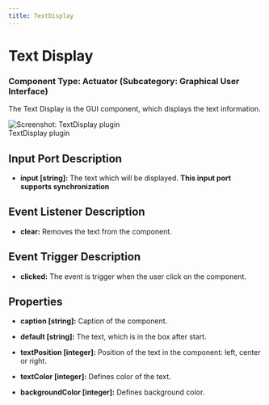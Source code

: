 ```yaml
---
title: TextDisplay
---
```


# Text Display

### Component Type: Actuator (Subcategory: Graphical User Interface)

The Text Display is the GUI component, which displays the text information.

![Screenshot:
        TextDisplay plugin](./img/TextDisplay.jpg "Screenshot: TextDisplay plugin")  
TextDisplay plugin

## Input Port Description

- **input \[string\]:** The text which will be displayed. **This input port supports synchronization**

## Event Listener Description

- **clear:** Removes the text from the component.

## Event Trigger Description

- **clicked:** The event is trigger when the user click on the component.

## Properties

- **caption \[string\]:** Caption of the component.
- **default \[string\]:** The text, which is in the box after start.
- **textPosition \[integer\]:** Position of the text in the component: left, center or right.

- **textColor \[integer\]:** Defines color of the text.
- **backgroundColor \[integer\]:** Defines background color.
